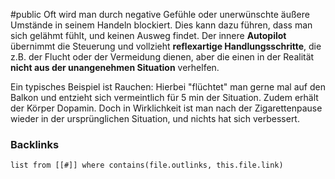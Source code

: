 #public 
Oft wird man durch negative Gefühle oder unerwünschte äußere Umstände in seinem Handeln blockiert. Dies kann dazu führen, dass man sich gelähmt fühlt, und keinen Ausweg findet. Der innere **Autopilot** übernimmt die Steuerung und vollzieht **reflexartige Handlungsschritte**, die z.B. der Flucht oder der Vermeidung dienen, aber die einen in der Realität **nicht aus der unangenehmen Situation** verhelfen. 

Ein typisches Beispiel ist Rauchen: Hierbei "flüchtet" man gerne mal auf den Balkon und entzieht sich vermeintlich für 5 min der Situation. Zudem erhält der Körper Dopamin. Doch in Wirklichkeit ist man nach der Zigarettenpause wieder in der ursprünglichen Situation, und nichts hat sich verbessert.

### Backlinks
```dataview 
list from [[#]] where contains(file.outlinks, this.file.link)
```

